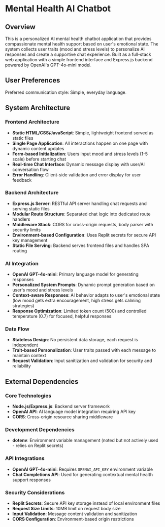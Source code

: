 # Mental Health AI Chatbot

## Overview

This is a personalized AI mental health chatbot application that provides compassionate mental health support based on user's emotional state. The system collects user traits (mood and stress levels) to personalize AI responses and create a supportive chat experience. Built as a full-stack web application with a simple frontend interface and Express.js backend powered by OpenAI's GPT-4o-mini model.

## User Preferences

Preferred communication style: Simple, everyday language.

## System Architecture

### Frontend Architecture
- **Static HTML/CSS/JavaScript**: Simple, lightweight frontend served as static files
- **Single Page Application**: All interactions happen on one page with dynamic content updates
- **Form-based Initialization**: Users input mood and stress levels (1-5 scale) before starting chat
- **Real-time Chat Interface**: Dynamic message display with user/AI conversation flow
- **Error Handling**: Client-side validation and error display for user feedback

### Backend Architecture
- **Express.js Server**: RESTful API server handling chat requests and serving static files
- **Modular Route Structure**: Separated chat logic into dedicated route handlers
- **Middleware Stack**: CORS for cross-origin requests, body parser with security limits
- **Environment-based Configuration**: Uses Replit secrets for secure API key management
- **Static File Serving**: Backend serves frontend files and handles SPA routing

### AI Integration
- **OpenAI GPT-4o-mini**: Primary language model for generating responses
- **Personalized System Prompts**: Dynamic prompt generation based on user's mood and stress levels
- **Context-aware Responses**: AI behavior adapts to user's emotional state (low mood gets extra encouragement, high stress gets calming strategies)
- **Response Optimization**: Limited token count (500) and controlled temperature (0.7) for focused, helpful responses

### Data Flow
- **Stateless Design**: No persistent data storage, each request is independent
- **Trait-based Personalization**: User traits passed with each message to maintain context
- **Request Validation**: Input sanitization and validation for security and reliability

## External Dependencies

### Core Technologies
- **Node.js/Express.js**: Backend server framework
- **OpenAI API**: AI language model integration requiring API key
- **CORS**: Cross-origin resource sharing middleware

### Development Dependencies
- **dotenv**: Environment variable management (noted but not actively used - relies on Replit secrets)

### API Integrations
- **OpenAI GPT-4o-mini**: Requires `OPENAI_API_KEY` environment variable
- **Chat Completions API**: Used for generating contextual mental health support responses

### Security Considerations
- **Replit Secrets**: Secure API key storage instead of local environment files
- **Request Size Limits**: 10MB limit on request body size
- **Input Validation**: Message content validation and sanitization
- **CORS Configuration**: Environment-based origin restrictions
